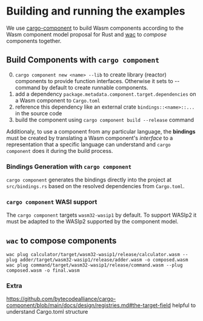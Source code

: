 # Building and running the examples
We use [cargo-component](https://github.com/bytecodealliance/cargo-component) to build Wasm components according to the Wasm component model proposal for Rust and [wac](https://github.com/bytecodealliance/wac) to *compose* components together.

## Build Components with `cargo component`
0. `cargo component new <name> --lib` to create library (reactor) components to provide function interfaces. Otherwise it sets to --command by default to create runnable components.
1. add a dependency `package.metadata.component.target.dependencies` on a Wasm component to `Cargo.toml`
2. reference this dependency like an external crate `bindings::<name>::...` in the source code
3. build the component using `cargo component build --release` command

Additionaly, to use a component from any particular language, the **bindings** must be created by translating a Wasm component's *interface* to a representation that a specific language can understand and `cargo component` does it during the build process.

### Bindings Generation with `cargo component`
`cargo component` generates the bindings directly into the project at `src/bindings.rs` based on the resolved dependencies from `Cargo.toml`.

### `cargo component` WASI support
The `cargo component` targets `wasm32-wasip1` by default. To support WASIp2 it must be adapted to the WASIp2 supported by the component model.

## `wac` to compose components
```
wac plug calculator/target/wasm32-wasip1/release/calculator.wasm --plug adder/target/wasm32-wasip1/release/adder.wasm -o composed.wasm
wac plug command/target/wasm32-wasip1/release/command.wasm --plug composed.wasm -o final.wasm
```


### Extra

https://github.com/bytecodealliance/cargo-component/blob/main/docs/design/registries.md#the-target-field helpful to understand Cargo.toml structure
